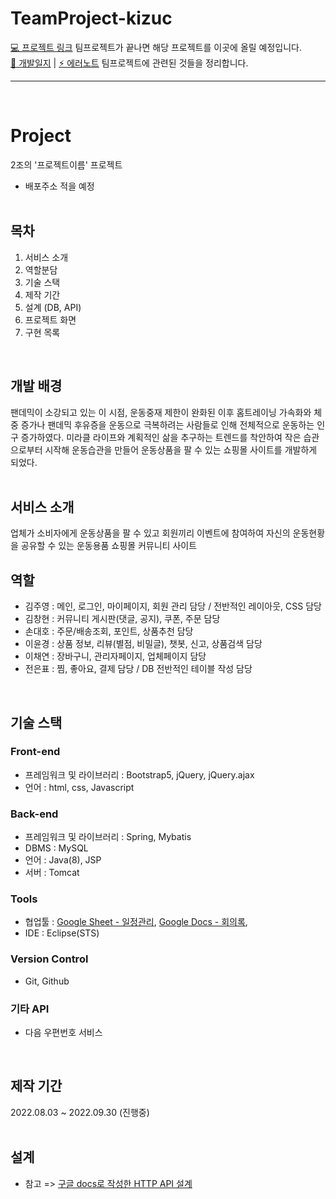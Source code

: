 # TeamProject-kizuc
[💻 프로젝트 링크](https://github.com/TEAMPROJECT-2/Project) 팀프로젝트가 끝나면 해당 프로젝트를 이곳에 올릴 예정입니다.<br>
[📝 개발일지](https://github.com/kizuc/TeamProject-kizuc/blob/main/TID.md) | 
[⚡ 에러노트](https://github.com/kizuc/TeamProject-kizuc/blob/main/error-note.md)
팀프로젝트에 관련된 것들을 정리합니다.
<hr>
<br>

# Project
2조의 '프로젝트이름' 프로젝트 <br>
- 배포주소 적을 예정
<br><br>

## 목차
1. 서비스 소개
2. 역할분담
3. 기술 스택
4. 제작 기간
5. 설계 (DB, API)
6. 프로젝트 화면
7. 구현 목록
<br>

## 개발 배경
팬데믹이 소강되고 있는 이 시점, 운동중재 제한이 완화된 이후 홈트레이닝 가속화와 체중 증가나 팬데믹 후유증을 운동으로 극복하려는 사람들로 인해 전체적으로 운동하는 인구 증가하였다. 미라클 라이프와 계획적인 삶을 추구하는 트렌드를 착안하여 작은 습관으로부터 시작해 운동습관을 만들어 운동상품을 팔 수 있는 쇼핑몰 사이트를 개발하게 되었다. 
<br><br>

## 서비스 소개
업체가 소비자에게 운동상품을 팔 수 있고 회원끼리 이벤트에 참여하여 자신의 운동현황을 공유할 수 있는 운동용품 쇼핑몰 커뮤니티 사이트
<br>

## 역할
- 김주영 : 메인, 로그인, 마이페이지, 회원 관리 담당 / 전반적인 레이아웃, CSS 담당
- 김창현 : 커뮤니티 게시판(댓글, 공지), 쿠폰, 주문 담당
- 손대호 : 주문/배송조회, 포인트, 상품추천 담당
- 이윤경 : 상품 정보, 리뷰(별점, 비밀글), 챗봇, 신고, 상품검색 담당
- 이채연 : 장바구니, 관리자페이지, 업체페이지 담당
- 전은표 : 찜, 좋아요, 결제 담당 / DB 전반적인 테이블 작성 담당
<br>

## 기술 스택
### Front-end
- 프레임워크 및 라이브러리 : Bootstrap5, jQuery, jQuery.ajax
- 언어 : html, css, Javascript
### Back-end
- 프레임워크 및 라이브러리 : Spring, Mybatis
- DBMS : MySQL
- 언어 : Java(8), JSP
- 서버 : Tomcat
### Tools
- 협업툴 : [Google Sheet - 일정관리](https://docs.google.com/spreadsheets/d/19oPNfCTL_OXyHovfZxVAREARITUT3rs9SKK6dXbfqek/edit?usp=sharing), [Google Docs - 회의록](https://docs.google.com/document/d/1PSWTycKDrVyLK1T_5gNeK7clSABQ1OIOJXGoVBxH6jU/edit?usp=sharing), 
- IDE : Eclipse(STS)
### Version Control
- Git, Github
### 기타 API
- 다음 우편번호 서비스
<br>

## 제작 기간
2022.08.03 ~ 2022.09.30 (진행중)
<br><br>

## 설계
- 참고 => [구글 docs로 작성한 HTTP API 설계](https://docs.google.com/document/d/13xFg6rb-ijE4OgyMSpTWLmfi9NQ_jvxKPYn1LjvEivw/edit?usp=sharing) 

